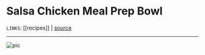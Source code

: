 # Salsa Chicken Meal Prep Bowl
`LINKS`: [[recipes]] | [source](https://www.budgetbytes.com/salsa-chicken-meal-prep-bowls/)


---
![pic](https://www.budgetbytes.com/wp-content/uploads/2019/03/Salsa-Chicken-Meal-Prep-V.jpg)